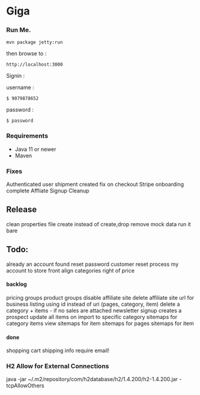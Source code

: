 ﻿Giga
====

### Run Me.

```mvn package jetty:run```

then browse to : 

```http://localhost:3000```

Signin : 

username : 

    $ 9079878652

password : 

    $ password


### Requirements

* Java 11 or newer
* Maven



### Fixes
Authenticated user shipment created fix on checkout
Stripe onboarding complete 
Affliate Signup
Cleanup



## Release 
clean properties file
create instead of create,drop
remove mock data
run it bare



## Todo:

already an account found
reset password
customer reset process
my account to store front
align categories right of price


#### backlog
pricing groups
product groups
disable affiliate site
delete affiliate site
url for business listing using id instead of uri (pages, category, item)
delete a category + items - if no sales are attached 
newsletter signup creates a prospect
update all items on import to specific category
sitemaps for category items view
sitemaps for item
sitemaps for pages
sitemaps for item


#### done
shopping cart shipping info require email!


### H2 Allow for External Connections
java -jar ~/.m2/repository/com/h2database/h2/1.4.200/h2-1.4.200.jar -tcpAllowOthers
